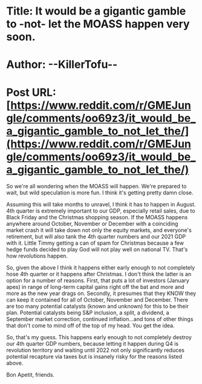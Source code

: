 # Title: It would be a gigantic gamble to -not- let the MOASS happen very soon.
# Author: --KillerTofu--
# Post URL: [https://www.reddit.com/r/GMEJungle/comments/oo69z3/it_would_be_a_gigantic_gamble_to_not_let_the/](https://www.reddit.com/r/GMEJungle/comments/oo69z3/it_would_be_a_gigantic_gamble_to_not_let_the/)


So we're all wondering when the MOASS will happen.  We're prepared to wait, but wild speculation is more fun.  I think it's getting pretty damn close.

Assuming this will take months to unravel, I think it has to happen in August.  4th quarter is extremely important to our GDP, especially retail sales, due to Black Friday and the Christmas shopping season.  If the MOASS happens anywhere around October, November or December with a coinciding market crash it will take down not only the equity markets, and everyone's retirement, but will also tank the 4th quarter numbers and our 2021 GDP with it.  Little Timmy getting a can of spam for Christmas because a few hedge funds decided to play God will not play well on national TV.  That's how revolutions happen.

So, given the above I think it happens either early enough to not completely hose 4th quarter or it happens after Christmas.  I don't think the latter is an option for a number of reasons.  First, that puts a lot of investors (January apes) in range of long-term capital gains right off the bat and more and more as the new year drags on.  Secondly, it presumes that they KNOW they can keep it contained for all of October, November and December.  There are too many potential catalysts (known and unknown) for this to be their plan.  Potential catalysts being S&P inclusion, a split, a dividend, a September market correction, continued inflation...and tons of other things that don't come to mind off of the top of my head.  You get the idea.

So, that's my guess.  This happens early enough to not completely destroy our 4th quarter GDP numbers, because letting it happen during Q4 is revolution territory and waiting until 2022 not only significantly reduces potential recapture via taxes but is insanely risky for the reasons listed above.

Bon Apetit, friends.